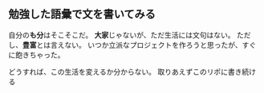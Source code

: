 ## 勉強した語彙で文を書いてみる

自分の**も分**はそこそこだ。
**大家**じゃないが、ただ生活には文句はない。
ただし、**豊富**とは言えない。
いつか立派なプロジェクトを作ろうと思ったが、すぐに飽きちゃった。

どうすれば、この生活を変えるか分からない。
取りあえずこのリポに書き続ける
